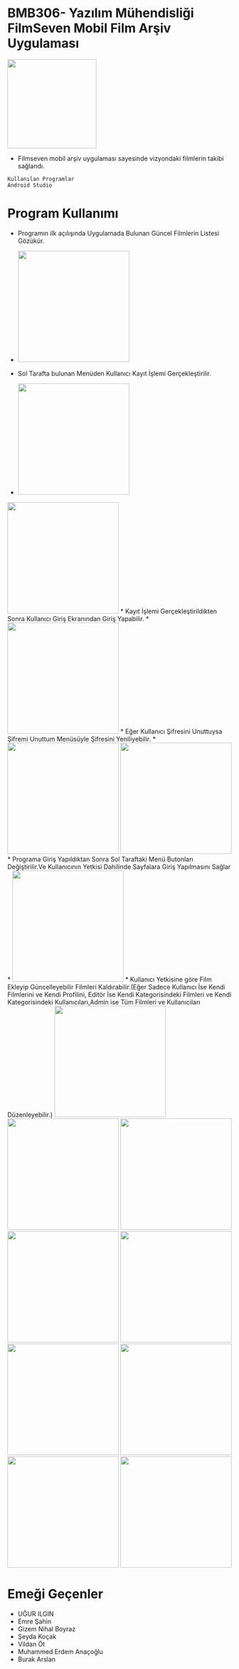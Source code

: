 # BMB306- Yazılım Mühendisliği FilmSeven Mobil Film Arşiv Uygulaması
<img src="/Filmseven/app/src/main/res/drawable/menu.png" width="200">


* Filmseven mobil arşiv uygulaması sayesinde vizyondaki filmlerin takibi sağlandı.
```
Kullanılan Programlar 
Android Studio

```



# Program Kullanımı
* Programın ilk açılışında Uygulamada Bulunan Güncel Filmlerin Listesi Gözükür. 
* <img src="SS/1.jpg" width="250"> 

* Sol Tarafta bulunan Menüden Kullanıcı Kayıt İşlemi Gerçekleştirilir.
* <img src="SS/2.jpg" width="250"> 
 <img src="SS/3.jpg" width="250"> 
* Kayıt İşlemi Gerçekleştirildikten Sonra Kullanıcı Giriş Ekranından  Giriş Yapabilir.
* <img src="SS/4.jpg" width="250"> 
* Eğer Kullanıcı Şifresini Unuttuysa Şifremi Unuttum Menüsüyle Şifresini Yeniliyebilir.
* <img src="SS/5.jpg" width="250"> 
<img src="SS/6.jpg" width="250"> 
* Programa Giriş Yapıldıktan Sonra Sol Taraftaki Menü Butonları Değiştirilir.Ve Kullanıcının Yetkisi Dahilinde Sayfalara Giriş Yapılmasını Sağlar
* <img src="SS/7.jpg" width="250"> 
* Kullanıcı Yetkisine göre Film Ekleyip Güncelleyebilir Filmleri Kaldırabilir.(Eğer Sadece Kullanıcı İse Kendi Filmlerini ve Kendi Profilini, Editör İse Kendi Kategorisindeki Filmleri ve Kendi Kategorisindeki Kullanıcıları,Admin ise Tüm Filmleri ve Kullanıcıları Düzenleyebilir.)
  <img src="SS/8.jpg" width="250">
  <img src="SS/9.jpg" width="250">
  <img src="SS/10.jpg" width="250">
  <img src="SS/11.jpg" width="250">
  <img src="SS/12.jpg" width="250">
  <img src="SS/13.jpg" width="250">
  <img src="SS/14.jpg" width="250">
  <img src="SS/15.jpg" width="250">
  <img src="SS/16.jpg" width="250">

# Emeği Geçenler
* UĞUR ILGIN
* Emre Şahin
* Gizem Nihal Boyraz
* Şeyda Koçak
* Vildan Öt
* Muhammed Erdem Anaçoğlu
* Burak Arslan

